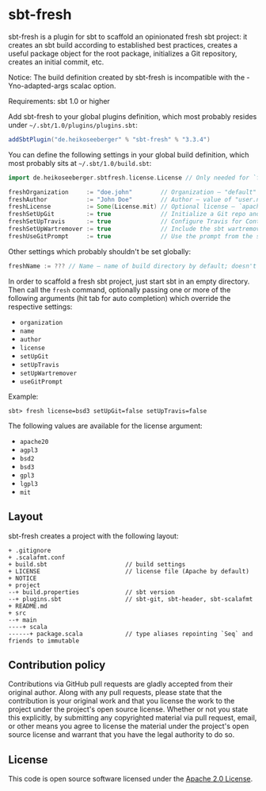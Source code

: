# sbt-fresh #

sbt-fresh is a plugin for sbt to scaffold an opinionated fresh sbt project: it
creates an sbt build according to established best practices, creates a useful
package object for the root package, initializes a Git repository, creates an
initial commit, etc.

Notice: The build definition created by sbt-fresh is incompatible with the
-Yno-adapted-args scalac option.

Requirements: sbt 1.0 or higher

Add sbt-fresh to your global plugins definition, which most probably resides
under `~/.sbt/1.0/plugins/plugins.sbt`:

``` scala
addSbtPlugin("de.heikoseeberger" % "sbt-fresh" % "3.3.4")
```

You can define the following settings in your global build definition, which
most probably sits at `~/.sbt/1.0/build.sbt`:

``` scala
import de.heikoseeberger.sbtfresh.license.License // Only needed for `freshLicense` setting

freshOrganization     := "doe.john"        // Organization – "default" by default
freshAuthor           := "John Doe"        // Author – value of "user.name" system property or "default" by default
freshLicense          := Some(License.mit) // Optional license – `apache20` by default
freshSetUpGit         := true              // Initialize a Git repo and create an initial commit – `true` by default
freshSetUpTravis      := true              // Configure Travis for Continuous Integration - `true` by default
freshSetUpWartremover := true              // Include the sbt wartremover (http://www.wartremover.org) plugin - `false` by default
freshUseGitPrompt     := true              // Use the prompt from the sbt-git plugin - `false` by default
```

Other settings which probably shouldn't be set globally:

``` scala
freshName := ??? // Name – name of build directory by default; doesn't make much sense as a permanent setting

```

In order to scaffold a fresh sbt project, just start sbt in an empty directory.
Then call the `fresh` command, optionally passing one or more of the following
arguments (hit tab for auto completion) which override the respective settings:

- `organization`
- `name`
- `author`
- `license`
- `setUpGit`
- `setUpTravis`
- `setUpWartremover`
- `useGitPrompt`

Example:

```
sbt> fresh license=bsd3 setUpGit=false setUpTravis=false
```

The following values are available for the license argument:
- `apache20`
- `agpl3`
- `bsd2`
- `bsd3`
- `gpl3`
- `lgpl3`
- `mit`

## Layout

sbt-fresh creates a project with the following layout:

```
+ .gitignore
+ .scalafmt.conf
+ build.sbt                      // build settings
+ LICENSE                        // license file (Apache by default)
+ NOTICE
+ project
--+ build.properties             // sbt version
--+ plugins.sbt                  // sbt-git, sbt-header, sbt-scalafmt
+ README.md
+ src
--+ main
----+ scala
------+ package.scala            // type aliases repointing `Seq` and friends to immutable
```

## Contribution policy ##

Contributions via GitHub pull requests are gladly accepted from their original
author. Along with any pull requests, please state that the contribution is your
original work and that you license the work to the project under the project's
open source license. Whether or not you state this explicitly, by submitting any
copyrighted material via pull request, email, or other means you agree to
license the material under the project's open source license and warrant that
you have the legal authority to do so.

## License ##

This code is open source software licensed under the
[Apache 2.0 License]("http://www.apache.org/licenses/LICENSE-2.0.html").
